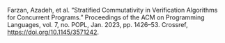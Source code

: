 Farzan, Azadeh, et al. “Stratified Commutativity in Verification Algorithms for Concurrent Programs.” Proceedings of the ACM on Programming Languages, vol. 7, no. POPL, Jan. 2023, pp. 1426–53. Crossref, <a href='https://doi.org/10.1145/3571242' target='_blank'>https://doi.org/10.1145/3571242</a>.